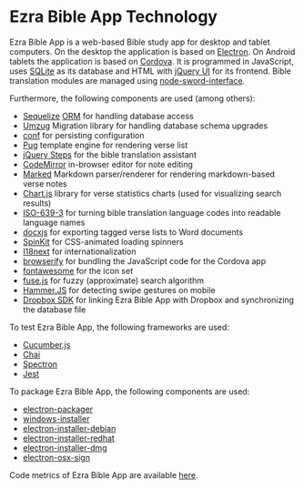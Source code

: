 # Ezra Bible App Technology

Ezra Bible App is a web-based Bible study app for desktop and tablet computers. On the desktop the application is based on [Electron](https://electronjs.org/). On Android tablets the application is based on [Cordova](https://cordova.apache.org/). It is programmed in JavaScript, uses [SQLite](https://www.sqlite.org) as its database and HTML with [jQuery UI](https://jqueryui.com/) for its frontend. Bible translation modules are managed using [node-sword-interface](https://github.com/ezra-project/node-sword-interface).

Furthermore, the following components are used (among others):
* [Sequelize](http://docs.sequelizejs.com) [ORM](https://en.wikipedia.org/wiki/Object-relational_mapping) for handling database access
* [Umzug](https://github.com/sequelize/umzug) Migration library for handling database schema upgrades
* [conf](https://github.com/sindresorhus/conf) for persisting configuration
* [Pug](https://pugjs.org) template engine for rendering verse list
* [jQuery Steps](http://www.jquery-steps.com) for the bible translation assistant
* [CodeMirror](https://github.com/codemirror/CodeMirror) in-browser editor for note editing
* [Marked](https://github.com/markedjs/marked) Markdown parser/renderer for rendering markdown-based verse notes
* [Chart.js](https://www.chartjs.org) library for verse statistics charts (used for visualizing search results)
* [ISO-639-3](https://github.com/wooorm/iso-639-3) for turning bible translation language codes into readable language names
* [docxjs](https://github.com/dolanmiu/docx) for exporting tagged verse lists to Word documents
* [SpinKit](https://github.com/tobiasahlin/SpinKit) for CSS-animated loading spinners
* [I18next](https://www.i18next.com/) for internationalization
* [browserify](http://browserify.org/) for bundling the JavaScript code for the Cordova app
* [fontawesome](https://fontawesome.com/) for the icon set
* [fuse.js](https://fusejs.io) for fuzzy (approximate) search algorithm
* [Hammer.JS](https://hammerjs.github.io) for detecting swipe gestures on mobile
* [Dropbox SDK](https://github.com/dropbox/dropbox-sdk-js) for linking Ezra Bible App with Dropbox and synchronizing the database file

To test Ezra Bible App, the following frameworks are used:
* [Cucumber.js](https://github.com/cucumber/cucumber-js)
* [Chai](https://www.chaijs.com/)
* [Spectron](https://github.com/electron-userland/spectron)
* [Jest](https://jestjs.io)

To package Ezra Bible App, the following components are used:
* [electron-packager](https://github.com/electron/electron-packager)
* [windows-installer](https://github.com/electron/windows-installer)
* [electron-installer-debian](https://github.com/electron-userland/electron-installer-debian)
* [electron-installer-redhat](https://github.com/electron-userland/electron-installer-redhat)
* [electron-installer-dmg](https://github.com/electron-userland/electron-installer-dmg)
* [electron-osx-sign](https://github.com/electron/electron-osx-sign)

Code metrics of Ezra Bible App are available [here][metrics].

[metrics]: https://github.com/ezra-bible-app/ezra-bible-app/blob/master/LOC_METRICS.md
